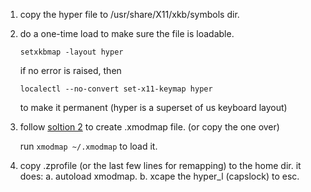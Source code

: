 1.  copy the hyper file to /usr/share/X11/xkb/symbols dir.
2.  do a one-time load to make sure the file is loadable.

      ```setxkbmap -layout hyper```

      if no error is raised, then

      ```localectl --no-convert set-x11-keymap hyper```

      to make it permanent (hyper is a superset of us keyboard layout)

3.  follow [soltion 2](https://unix.stackexchange.com/questions/414926/bind-capshjkl-to-arrow-keys-caps-to-esc)
      to create .xmodmap file. (or copy the one over)

      run ```xmodmap ~/.xmodmap``` to load it.

4.  copy .zprofile (or the last few lines for remapping) to the home dir. it does:
      a.  autoload xmodmap.
      b.  xcape the hyper_l (capslock) to esc.

